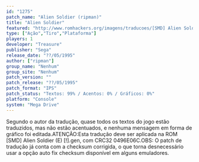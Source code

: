 ```yaml
---
id: "1275"
patch_name: "Alien Soldier (ripman)"
title: "Alien Soldier"
featured: "http://www.romhackers.org/imagens/traducoes/[SMD] Alien Soldier - ripman - 1.png"
type: ["Ação","Tiro","Plataforma"]
players: 1
developer: "Treasure"
publisher: "Sega"
release_date: "??/05/1995"
author: ["ripman"]
group_name: "Nenhum"
group_site: "Nenhum"
patch_version: ""
patch_release: "??/05/1995"
patch_format: "IPS"
patch_status: "Textos: 99% / Acentos: 0% / Gráficos: 0%"
platform: "Console"
system: "Mega Drive"
---
```


Segundo o autor da tradução, quase todos os textos do jogo estão traduzidos, mas não estão acentuados, e nenhuma mensagem em forma de gráfico foi editada.ATENÇÃO:Esta tradução deve ser aplicada na ROM [SMD] Alien Soldier (E) [!].gen, com CRC32 0496E06C.OBS: O patch de tradução já conta com a checksum corrigida, o que torna desnecessário usar a opção auto fix checksum disponível em alguns emuladores.